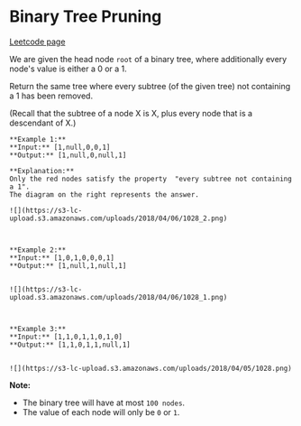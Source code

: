 # Binary Tree Pruning
[Leetcode page](https://leetcode.com/problems/binary-tree-pruning/description)

We are given the head node `root` of a binary tree, where additionally every
node's value is either a 0 or a 1.

Return the same tree where every subtree (of the given tree) not containing a
1 has been removed.

(Recall that the subtree of a node X is X, plus every node that is a
descendant of X.)

    
    
    **Example 1:**
    **Input:** [1,null,0,0,1]
    **Output:** [1,null,0,null,1]
     
    **Explanation:** 
    Only the red nodes satisfy the property  "every subtree not containing a 1".
    The diagram on the right represents the answer.
    
    ![](https://s3-lc-upload.s3.amazonaws.com/uploads/2018/04/06/1028_2.png)
    
    
    
    **Example 2:**
    **Input:** [1,0,1,0,0,0,1]
    **Output:** [1,null,1,null,1]
    
    
    ![](https://s3-lc-upload.s3.amazonaws.com/uploads/2018/04/06/1028_1.png)
    
    
    
    **Example 3:**
    **Input:** [1,1,0,1,1,0,1,0]
    **Output:** [1,1,0,1,1,null,1]
    
    
    ![](https://s3-lc-upload.s3.amazonaws.com/uploads/2018/04/05/1028.png)
    

**Note:**

  * The binary tree will have at most `100 nodes`.
  * The value of each node will only be `0` or `1`.

